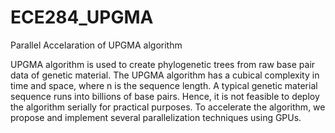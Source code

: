 # ECE284_UPGMA

Parallel Accelaration of UPGMA algorithm

UPGMA algorithm is used to create phylogenetic trees from raw base pair data of genetic material. The UPGMA algorithm has a cubical complexity in time and space, where n is the sequence length. A typical genetic material sequence runs into billions of base pairs. Hence, it is not feasible to deploy the algorithm serially for practical purposes. To accelerate the algorithm, we propose and implement several parallelization techniques using GPUs.
